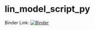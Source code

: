# lin_model_script_py


Binder Link: [![Binder](https://mybinder.org/badge_logo.svg)](https://mybinder.org/v2/gh/esimonton/lin_model_script_py.git/HEAD)
